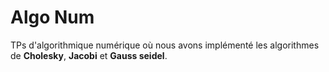 # Algo Num

TPs d'algorithmique numérique où nous avons implémenté les algorithmes de **Cholesky**, **Jacobi** et **Gauss seidel**.
